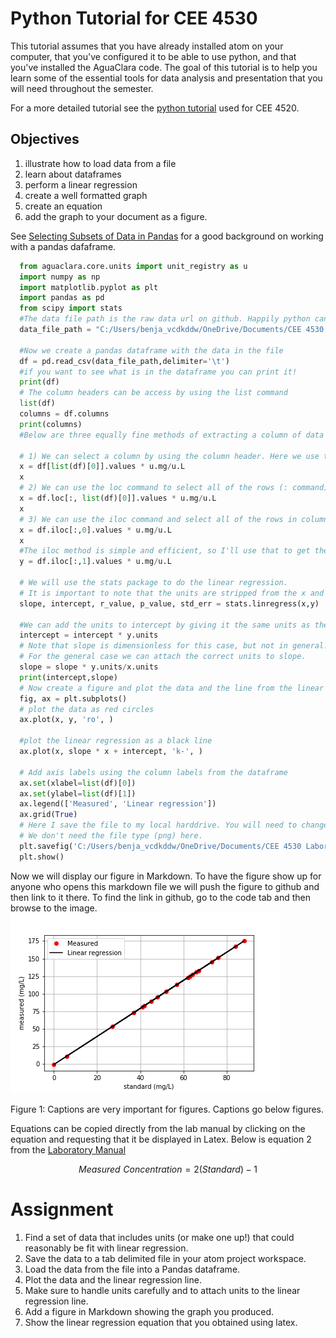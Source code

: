# Python Tutorial for CEE 4530

This tutorial assumes that you have already installed atom on your computer, that you've configured it to be able to use python, and that you've installed the AguaClara code. The goal of this tutorial is to help you learn some of the essential tools for data analysis and presentation that you will need throughout the semester.

For a more detailed tutorial see the [python tutorial](https://aguaclara.github.io/Textbook/Introduction/Python_Tutorial.html) used for CEE 4520.

## Objectives

1. illustrate how to load data from a file
1. learn about dataframes
1. perform a linear regression
1. create a well formatted graph
1. create an equation
1. add the graph to your document as a figure.

See [Selecting Subsets of Data in Pandas](https://medium.com/dunder-data/selecting-subsets-of-data-in-pandas-6fcd0170be9c) for a good background on working with a pandas dafaframe.

```python
  from aguaclara.core.units import unit_registry as u
  import numpy as np
  import matplotlib.pyplot as plt
  import pandas as pd
  from scipy import stats
  #The data file path is the raw data url on github. Happily python can read directly from a web page.
  data_file_path = "C:/Users/benja_vcdkddw/OneDrive/Documents/CEE 4530 Laboratory for Environmental Engineering/linear_regression_data.tsv"

  #Now we create a pandas dataframe with the data in the file
  df = pd.read_csv(data_file_path,delimiter='\t')
  #if you want to see what is in the dataframe you can print it!
  print(df)
  # The column headers can be access by using the list command
  list(df)
  columns = df.columns
  print(columns)
  #Below are three equally fine methods of extracting a column of data from the pandas dataframe.

  # 1) We can select a column by using the column header. Here we use the column header by selecting one array element from the list command.
  x = df[list(df)[0]].values * u.mg/u.L
  x
  # 2) We can use the loc command to select all of the rows (: command) and the column with the label given by list(df)[0].
  x = df.loc[:, list(df)[0]].values * u.mg/u.L
  x
  # 3) We can use the iloc command and select all of the rows in column 0.
  x = df.iloc[:,0].values * u.mg/u.L
  x
  #The iloc method is simple and efficient, so I'll use that to get the y values.
  y = df.iloc[:,1].values * u.mg/u.L

  # We will use the stats package to do the linear regression.
  # It is important to note that the units are stripped from the x and y arrays when processed by the stats package.
  slope, intercept, r_value, p_value, std_err = stats.linregress(x,y)

  #We can add the units to intercept by giving it the same units as the y values.
  intercept = intercept * y.units
  # Note that slope is dimensionless for this case, but not in general!
  # For the general case we can attach the correct units to slope.
  slope = slope * y.units/x.units
  print(intercept,slope)
  # Now create a figure and plot the data and the line from the linear regression.
  fig, ax = plt.subplots()
  # plot the data as red circles
  ax.plot(x, y, 'ro', )

  #plot the linear regression as a black line
  ax.plot(x, slope * x + intercept, 'k-', )

  # Add axis labels using the column labels from the dataframe
  ax.set(xlabel=list(df)[0])
  ax.set(ylabel=list(df)[1])
  ax.legend(['Measured', 'Linear regression'])
  ax.grid(True)
  # Here I save the file to my local harddrive. You will need to change this to work on your computer.
  # We don't need the file type (png) here.
  plt.savefig('C:/Users/benja_vcdkddw/OneDrive/Documents/CEE 4530 Laboratory for Environmental Engineering/linear_regression_data')
  plt.show()

```

Now we will display our figure in Markdown. To have the figure show up for anyone who opens this markdown file we will push the figure to github and then link to it there. To find the link in github, go to the code tab and then browse to the image.
![linear](https://github.com/bl454/CEE4530/blob/master/linear_regression_data.png)

Figure 1: Captions are very important for figures. Captions go below figures.


Equations can be copied directly from the lab manual by clicking on the equation and requesting that it be displayed in Latex. Below is equation 2 from the [Laboratory Manual](https://monroews.github.io/EnvEngLabTextbook/Laboratory_Measurements/Laboratory_Measurements.html)


$$Measured\,\,Concentration = 2(Standard)-1$$


# Assignment

1) Find a set of data that includes units (or make one up!) that could reasonably be fit with linear regression.
1) Save the data to a tab delimited file in your atom project workspace.
1) Load the data from the file into a Pandas dataframe.
1) Plot the data and the linear regression line.
1) Make sure to handle units carefully and to attach units to the linear regression line.
1) Add a figure in Markdown showing the graph you produced.
1) Show the linear regression equation that you obtained using latex.
